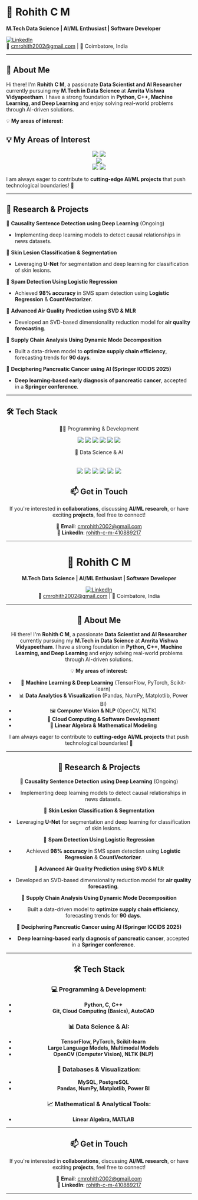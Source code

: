 # 🚀 Rohith C M

**M.Tech Data Science | AI/ML Enthusiast | Software Developer**

[![LinkedIn](https://img.shields.io/badge/LinkedIn-Connect-blue?style=flat&logo=linkedin)](https://linkedin.com/in/rohith-c-m-410889217)  
📧 cmrohith2002@gmail.com | 📍 Coimbatore, India  

---

## 👋 About Me

Hi there! I'm **Rohith C M**, a passionate **Data Scientist and AI Researcher** currently pursuing my **M.Tech in Data Science** at **Amrita Vishwa Vidyapeetham**. I have a strong foundation in **Python, C++, Machine Learning, and Deep Learning** and enjoy solving real-world problems through AI-driven solutions.  

💡 **My areas of interest:**  
## 💡 My Areas of Interest  

<div align="center"> <img src="https://img.shields.io/badge/-MACHINE%20LEARNING%20&%20DEEP%20LEARNING-6495ED?style=for-the-badge&logo=brain&logoColor=white"> <img src="https://img.shields.io/badge/-COMPUTER%20VISION%20&%20IMAGE%20PROCESSING-0078D7?style=for-the-badge&logo=opencv&logoColor=white"> <br> <img src="https://img.shields.io/badge/-NATURAL%20LANGUAGE%20PROCESSING%20(NLP)-D4AF37?style=for-the-badge&logo=readthedocs&logoColor=white"> <br> <img src="https://img.shields.io/badge/-CLOUD%20COMPUTING%20&%20SOFTWARE%20DEVELOPMENT-808080?style=for-the-badge&logo=cloud&logoColor=white"> <img src="https://img.shields.io/badge/-LINEAR%20ALGEBRA%20&%20MATHEMATICAL%20MODELING-5F9EA0?style=for-the-badge&logo=matrix&logoColor=white"> </div>
 


I am always eager to contribute to **cutting-edge AI/ML projects** that push technological boundaries! 🚀  

---

## 🔬 Research & Projects  

📌 **Causality Sentence Detection using Deep Learning** (Ongoing)  
- Implementing deep learning models to detect causal relationships in news datasets.  

📌 **Skin Lesion Classification & Segmentation**  
- Leveraging **U-Net** for segmentation and deep learning for classification of skin lesions.  

📌 **Spam Detection Using Logistic Regression**  
- Achieved **98% accuracy** in SMS spam detection using **Logistic Regression** & **CountVectorizer**.  

📌 **Advanced Air Quality Prediction using SVD & MLR**  
- Developed an SVD-based dimensionality reduction model for **air quality forecasting**.  

📌 **Supply Chain Analysis Using Dynamic Mode Decomposition**  
- Built a data-driven model to **optimize supply chain efficiency**, forecasting trends for **90 days**.  

📌 **Deciphering Pancreatic Cancer using AI (Springer ICCIDS 2025)**  
- **Deep learning-based early diagnosis of pancreatic cancer**, accepted in a **Springer conference**.  

---

## 🛠 Tech Stack
<div align="center">
👨‍💻 Programming & Development

 
<img src="https://img.shields.io/badge/-Python-3776AB?style=for-the-badge&logo=python&logoColor=white"> <img src="https://img.shields.io/badge/-C-00599C?style=for-the-badge&logo=c&logoColor=white"> <img src="https://img.shields.io/badge/-C++-00599C?style=for-the-badge&logo=c%2B%2B&logoColor=white"> <img src="https://img.shields.io/badge/-Git-F05032?style=for-the-badge&logo=git&logoColor=white"> <img src="https://img.shields.io/badge/-Cloud%20Computing-808080?style=for-the-badge&logo=cloud&logoColor=white"> <img src="https://img.shields.io/badge/-AutoCAD-EE3124?style=for-the-badge&logo=autodesk&logoColor=white">

🤖 Data Science & AI

<img src="https://img.shields.io/badge/-TensorFlow-FF6F00?style=for-the-badge&logo=tensorflow&logoColor=white"> <img src="https://img.shields.io/badge/-PyTorch-EE4C2C?style=for-the-badge&logo=pytorch&logoColor=white"> <img src="https://img.shields.io/badge/-Scikit--learn-F7931E?style=for-the-badge&logo=scikit-learn&logoColor=white"> <img src="https://img.shields.io/badge/-LLMs%20&%20Multimodal%20Models-0096FF?style=for-the-badge&logo=openai&logoColor=white"> <img src="https://img.shields.io/badge/-OpenCV-5C3EE8?style=for-the-badge&logo=opencv&logoColor=white"> <img src="https://img.shields.io/badge/-NLTK-32CD32?style=for-the-badge&logo=numpy&logoColor=white">
---

## 📫 Get in Touch  

If you're interested in **collaborations**, discussing **AI/ML research**, or have exciting **projects**, feel free to connect!  

📩 **Email**: cmrohith2002@gmail.com  
🔗 **LinkedIn**: [rohith-c-m-410889217](https://linkedin.com/in/rohith-c-m-410889217)  

---

# 🚀 Rohith C M

**M.Tech Data Science | AI/ML Enthusiast | Software Developer**

[![LinkedIn](https://img.shields.io/badge/LinkedIn-Connect-blue?style=flat&logo=linkedin)](https://linkedin.com/in/rohith-c-m-410889217)  
📧 cmrohith2002@gmail.com | 📍 Coimbatore, India  

---

## 👋 About Me

Hi there! I'm **Rohith C M**, a passionate **Data Scientist and AI Researcher** currently pursuing my **M.Tech in Data Science** at **Amrita Vishwa Vidyapeetham**. I have a strong foundation in **Python, C++, Machine Learning, and Deep Learning** and enjoy solving real-world problems through AI-driven solutions.  

💡 **My areas of interest:**  
- 🧠 **Machine Learning & Deep Learning** (TensorFlow, PyTorch, Scikit-learn)  
- 📊 **Data Analytics & Visualization** (Pandas, NumPy, Matplotlib, Power BI)  
- 🖼 **Computer Vision & NLP** (OpenCV, NLTK)  
- 📡 **Cloud Computing & Software Development**  
- 📌 **Linear Algebra & Mathematical Modeling**  

I am always eager to contribute to **cutting-edge AI/ML projects** that push technological boundaries! 🚀  

---

## 🔬 Research & Projects  

📌 **Causality Sentence Detection using Deep Learning** (Ongoing)  
- Implementing deep learning models to detect causal relationships in news datasets.  

📌 **Skin Lesion Classification & Segmentation**  
- Leveraging **U-Net** for segmentation and deep learning for classification of skin lesions.  

📌 **Spam Detection Using Logistic Regression**  
- Achieved **98% accuracy** in SMS spam detection using **Logistic Regression** & **CountVectorizer**.  

📌 **Advanced Air Quality Prediction using SVD & MLR**  
- Developed an SVD-based dimensionality reduction model for **air quality forecasting**.  

📌 **Supply Chain Analysis Using Dynamic Mode Decomposition**  
- Built a data-driven model to **optimize supply chain efficiency**, forecasting trends for **90 days**.  

📌 **Deciphering Pancreatic Cancer using AI (Springer ICCIDS 2025)**  
- **Deep learning-based early diagnosis of pancreatic cancer**, accepted in a **Springer conference**.  

---

## 🛠 Tech Stack  

### **💻 Programming & Development:**  
- **Python, C, C++**  
- **Git, Cloud Computing (Basics), AutoCAD**  

### **📊 Data Science & AI:**  
- **TensorFlow, PyTorch, Scikit-learn**  
- **Large Language Models, Multimodal Models**  
- **OpenCV (Computer Vision), NLTK (NLP)**  

### **📂 Databases & Visualization:**  
- **MySQL, PostgreSQL**  
- **Pandas, NumPy, Matplotlib, Power BI**  

### **📈 Mathematical & Analytical Tools:**  
- **Linear Algebra, MATLAB**  

---

## 📫 Get in Touch  

If you're interested in **collaborations**, discussing **AI/ML research**, or have exciting **projects**, feel free to connect!  

📩 **Email**: cmrohith2002@gmail.com  
🔗 **LinkedIn**: [rohith-c-m-410889217](https://linkedin.com/in/rohith-c-m-410889217)  

---

